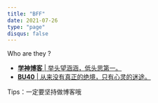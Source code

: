 ```yaml
---
title: "BFF"
date: 2021-07-26
type: "page"
disqus: false
---
```


Who are they ?

 - [**学神博客** | 举头望涵涵，低头思第一。][1]
 - [**BU40** | 从来没有真正的绝境，只有心灵的迷途。][2]

  [1]: https://www.dffzmxj.com
  [2]: https://www.bu40.com

Tips：一定要坚持做博客哦
